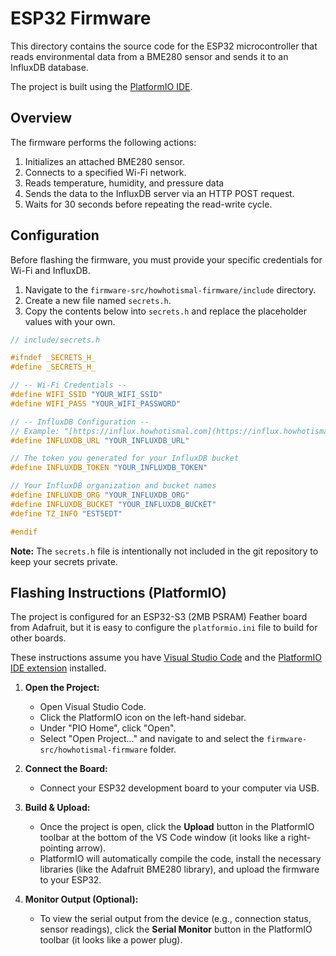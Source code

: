 # ESP32 Firmware

This directory contains the source code for the ESP32 microcontroller that reads environmental data from a BME280 sensor and sends it to an InfluxDB database.

The project is built using the [PlatformIO IDE](https://platformio.org/).

## Overview

The firmware performs the following actions:
1.  Initializes an attached BME280 sensor.
2.  Connects to a specified Wi-Fi network.
3.  Reads temperature, humidity, and pressure data
5.  Sends the data to the InfluxDB server via an HTTP POST request.
6.  Waits for 30 seconds before repeating the read-write cycle.

## Configuration

Before flashing the firmware, you must provide your specific credentials for Wi-Fi and InfluxDB.

1.  Navigate to the `firmware-src/howhotismal-firmware/include` directory.
2.  Create a new file named `secrets.h`.
3.  Copy the contents below into `secrets.h` and replace the placeholder values with your own.

```cpp
// include/secrets.h

#ifndef _SECRETS_H_
#define _SECRETS_H_

// -- Wi-Fi Credentials --
#define WIFI_SSID "YOUR_WIFI_SSID"
#define WIFI_PASS "YOUR_WIFI_PASSWORD"

// -- InfluxDB Configuration --
// Example: "[https://influx.howhotismal.com](https://influx.howhotismal.com)"
#define INFLUXDB_URL "YOUR_INFLUXDB_URL" 

// The token you generated for your InfluxDB bucket
#define INFLUXDB_TOKEN "YOUR_INFLUXDB_TOKEN"

// Your InfluxDB organization and bucket names
#define INFLUXDB_ORG "YOUR_INFLUXDB_ORG"
#define INFLUXDB_BUCKET "YOUR_INFLUXDB_BUCKET"
#define TZ_INFO "EST5EDT"

#endif
```

**Note:** The `secrets.h` file is intentionally not included in the git repository to keep your secrets private.

## Flashing Instructions (PlatformIO)

The project is configured for an ESP32-S3 (2MB PSRAM) Feather board from Adafruit, but it is easy to configure the `platformio.ini` file to build for other boards.

These instructions assume you have [Visual Studio Code](https://code.visualstudio.com/) and the [PlatformIO IDE extension](https://platformio.org/install/ide?install=vscode) installed.

1.  **Open the Project:**
    * Open Visual Studio Code.
    * Click the PlatformIO icon on the left-hand sidebar.
    * Under "PIO Home", click "Open".
    * Select "Open Project..." and navigate to and select the `firmware-src/howhotismal-firmware` folder.

2.  **Connect the Board:**
    * Connect your ESP32 development board to your computer via USB.

3.  **Build & Upload:**
    * Once the project is open, click the **Upload** button in the PlatformIO toolbar at the bottom of the VS Code window (it looks like a right-pointing arrow).
    * PlatformIO will automatically compile the code, install the necessary libraries (like the Adafruit BME280 library), and upload the firmware to your ESP32.

4.  **Monitor Output (Optional):**
    * To view the serial output from the device (e.g., connection status, sensor readings), click the **Serial Monitor** button in the PlatformIO toolbar (it looks like a power plug).
